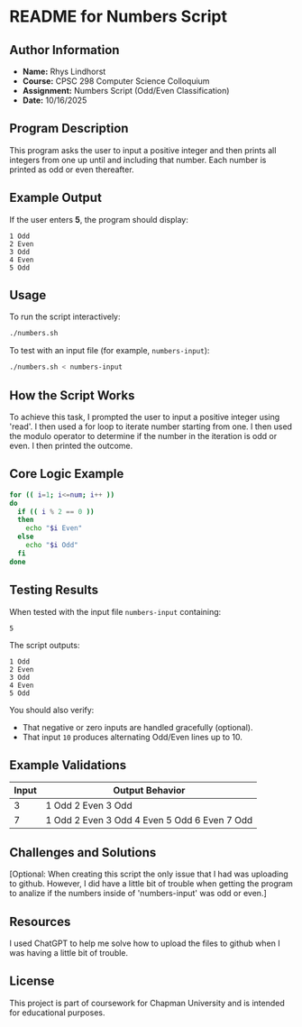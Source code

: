 # README for Numbers Script

## Author Information
- **Name:** Rhys Lindhorst 
- **Course:** CPSC 298 Computer Science Colloquium
- **Assignment:** Numbers Script (Odd/Even Classification)  
- **Date:** 10/16/2025 

## Program Description
This program asks the user to input a positive integer and then prints all integers from one up until and including that number. Each number is printed as odd or even thereafter. 

## Example Output
If the user enters **5**, the program should display:
```
1 Odd
2 Even
3 Odd
4 Even
5 Odd
```

## Usage
To run the script interactively:
```bash
./numbers.sh
```

To test with an input file (for example, `numbers-input`):
```bash
./numbers.sh < numbers-input
```

## How the Script Works
To achieve this task, I prompted the user to input a positive integer using 'read'. I then used a for loop to iterate number starting from one. I then used the modulo operator to determine if the number in the iteration is odd or even. I then printed the outcome.

## Core Logic Example
```bash
for (( i=1; i<=num; i++ ))
do
  if (( i % 2 == 0 ))
  then
    echo "$i Even"
  else
    echo "$i Odd"
  fi
done
```

## Testing Results
When tested with the input file `numbers-input` containing:
```
5
```
The script outputs:
```
1 Odd
2 Even
3 Odd
4 Even
5 Odd
```

You should also verify:
- That negative or zero inputs are handled gracefully (optional).  
- That input `10` produces alternating Odd/Even lines up to 10.  

## Example Validations
| Input | Output Behavior |
|--------|------------------|
| 3 | 1 Odd  2 Even  3 Odd |
| 7 | 1 Odd  2 Even  3 Odd  4 Even  5 Odd  6 Even  7 Odd |

## Challenges and Solutions
[Optional: When creating this script the only issue that I had was uploading to github. However, I did have a little bit of trouble when getting the program to analize if the numbers inside of 'numbers-input' was odd or even.]

## Resources
I used ChatGPT to help me solve how to upload the files to github when I was having a little bit of trouble.

## License
This project is part of coursework for Chapman University and is intended for educational purposes.